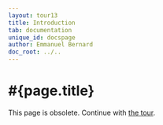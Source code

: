 ```yaml
---
layout: tour13
title: Introduction
tab: documentation
unique_id: docspage
author: Emmanuel Bernard
doc_root: ../..
---
```


# #{page.title}

This page is obsolete. Continue with [the tour](..).

 
